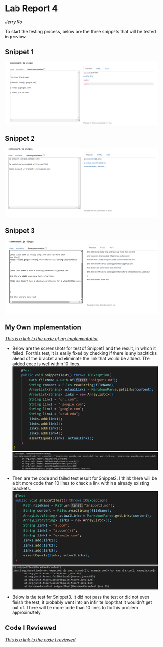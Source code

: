 # Lab Report 4
_Jerry Ko_

To start the testing process, below are the three snippets that will be tested in preview.
## Snippet 1
![image1](https://github.com/Jerrik0/cse15l-lab-reports/blob/main/Lab-report-4/Screenshot_snippet1.png?raw=true)

## Snippet 2
![image2](https://github.com/Jerrik0/cse15l-lab-reports/blob/main/Lab-report-4/Screenshot_snippet2.png?raw=true)

## Snippet 3
![image3](https://github.com/Jerrik0/cse15l-lab-reports/blob/main/Lab-report-4/Screenshot_snippet3.png?raw=true)

## My Own Implementation
_[This is a link to the code of my implementation](https://github.com/Jerrik0/markdown-parser)_

* Below are the screenshots for test of Snippet1 and the result, in which it failed. For this test, it is easily fixed by checking if there is any backticks ahead of the bracket and eliminate the link that would be added. The added code is well within 10 lines.
![image4](https://github.com/Jerrik0/cse15l-lab-reports/blob/main/Lab-report-4/Screenshot_myTestcode1.png?raw=true)
![image5](https://github.com/Jerrik0/cse15l-lab-reports/blob/main/Lab-report-4/Screenshot_myTest1.png?raw=true)

* Then are the code and failed test result for Snippet2. I think there will be a bit more code than 10 lines to check a link within a already existing brackets.
![image7](https://github.com/Jerrik0/cse15l-lab-reports/blob/main/Lab-report-4/Screenshot_myTestcode2.png?raw=true)
![image8](https://github.com/Jerrik0/cse15l-lab-reports/blob/main/Lab-report-4/Screenshot_myTest2.png?raw=true)

* Below is the test for Snippet3. It did not pass the test or did not even finish the test, it probably went into an infinite loop that it wouldn't get out of. There will be more code than 10 lines to fix this problem approximately.


## Code I Reviewed
_[This is a link to the code I reviewed]( https://github.com/aHewig/markdown-parser)_